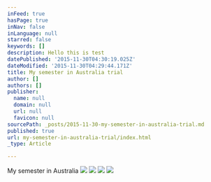 ```yaml
---
inFeed: true
hasPage: true
inNav: false
inLanguage: null
starred: false
keywords: []
description: Hello this is test
datePublished: '2015-11-30T04:30:19.025Z'
dateModified: '2015-11-30T04:29:44.171Z'
title: My semester in Australia trial
author: []
authors: []
publisher:
  name: null
  domain: null
  url: null
  favicon: null
sourcePath: _posts/2015-11-30-my-semester-in-australia-trial.md
published: true
url: my-semester-in-australia-trial/index.html
_type: Article

---
```

My semester in Australia ![](https://the-grid-user-content.s3-us-west-2.amazonaws.com/66536dc2-1dc9-4de3-a09d-d3bc30200027.JPG)
![](https://the-grid-user-content.s3-us-west-2.amazonaws.com/b1807191-e459-4580-9878-0b115a7a0b36.JPG)
![](https://the-grid-user-content.s3-us-west-2.amazonaws.com/8bdc7e07-f761-4d0a-931a-b17b8d860666.JPG)
![](https://the-grid-user-content.s3-us-west-2.amazonaws.com/2065e2be-61f2-4589-a538-dbe546ed106f.jpg)